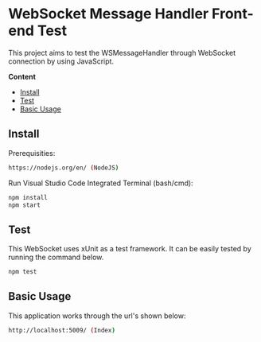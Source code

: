 # WebSocket Message Handler Front-end Test
This project aims to test the WSMessageHandler through WebSocket connection by using JavaScript.

**Content** 

  - [Install](#install)
  - [Test](#test)
  - [Basic Usage](#basic-usage)

## Install

Prerequisities:

```bash
https://nodejs.org/en/ (NodeJS)
```

Run Visual Studio Code Integrated Terminal (bash/cmd):

```bash
npm install
npm start
```

## Test

This WebSocket uses xUnit as a test framework. It can be easily tested by running the command below.

```bash
npm test
```

## Basic Usage

This application works through the url's shown below:

```bash
http://localhost:5009/ (Index)
```